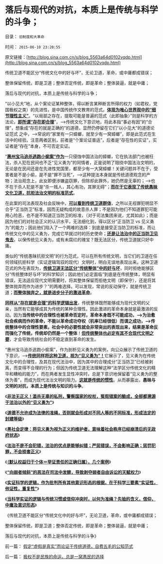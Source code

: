 # 落后与现代的对抗，本质上是传统与科学的斗争；

目录： `旧制度和大革命` 

时间： `2015-06-10 23:20:55` 

原文链接：[http://blog.sina.com.cn/s/blog_5563a64d0102vqdp.html](http://blog.sina.com.cn/s/blog_5563a64d0102vqdp.html)

传统卫道不能区分“传统文化中的好与坏”，无论卫道，革命，或中庸都成错误；

整体保留传统，即是卫道；整体否定传统，即是革命；整体装逼，就是中庸；

落后与现代的对抗，本质上是传统与科学的斗争；

“以小见大”地，从个案论证某种整体，得以断言某种断言所得的权力（如君权，党国极权之类）的先进性，是中国传统作文教育的范式。[**体现为唯心世界观中的“细节理性主义”**](../../../2014/1/22/细节理性主义免疫的三步曲，公式(邪恶＝愚蠢＋理性主义).md)。“以局部之存在，提取可能是普遍的范式（此即抽象）”则是科学的方法论，[**即所谓“存在即合理**](../../../2013/3/23/社会进化论，存在即合理.md)”，——>传统文化下意识地，将此本指“事必有因”的“合理”，想象成“存在的就是正确的”的道德，显然仍停留在它们“以小见大”的道德论证范式
之中，——>常说的“家里有一只蟑螂，就至少有一窝蟑螂”，即是此范式在生活中的经验。注意两者区别，前者是“个案论证普适”，后者是“存在性的实证”，实证者是“存在”本身，不可否定实证。

“[**惠州宝马追杀逃跑小偷案”作为**](../../../2015/5/18/开宝马见义勇为撞死逃跑小偷，毫无疑问是故意杀人罪.md)一只侵蚀中国法治的蟑螂，它在执法部门也被枉法，杀人犯在民间也不乏“见义勇为”的同情者，正是说明了阻挠中国法治文明的，无论是在民间还是在先进性党国里，都至少有一大窝蟑螂！关键问题并不在于，受害者是不是小偷，是不是“罪不当死”，——>这种提法本身就是传统道德观念的产物；法治观念上，此女即便涉嫌盗窃罪，但除却此罪外，她仍然是无辜的；——>也不在于杀人犯是不是“杀一贱人，其心有功，其罪无碍”；[**而在于它表现了传统愚昧文化卫道，抗拒法治文明的标准范式**](../../../2015/5/27/执政合法性取决于传统习惯法的当时普众常识；.md)。

在此案的司法表现及社会反映中，[**可以看到传统卫道群体**](../../../2009/11/11/中国社会4.5种正统卫道士.md)，之所以无视罪犯明显不合乎“正当防卫”标准，因而无疑构成的故意杀人罪；不是因为他们不知道罪犯可能用心险恶，也不是不知道正当防卫的标准，（对于司法集团来说，尤其如此）；而是因为他们的对社会正义的认识水平，无法细化到，得以区分“正当防卫
vs
见义勇为”的能力；因此他们陷入了一个两难的选择：到底是接受正当防卫的标准，而让传统文化中的见义勇为，完成它早就过时的历史使命；[**还是让法治中的正当防卫见鬼去**](../../../2015/6/2/非法无正义！以及极权国家最根本的正义.md)，以保传统见义勇为，或有未腐烂的瑰宝？既无法区分，传统卫道就只好中庸。

类似的“传统愚昧抗拒文明”的行为范式，可以在所有传统文明，当它们的卫道在任何领域抗拒科学（实证逻辑驾驭的现代）文明时，明白无误地表现出来。这种卫道范式的外在表现为，[**传统卫道无法区分“传统整体”中的好与坏**](../../../2009/10/27/西方文化擅长局部，东方文人长于整体吗？.md)，同时拒绝能够区分“传统整体好与坏”的科学知识；因此他们必定面临“到底是在传统整体，明显有错误，无法适应现代文明需要时，将其整体保留而拒绝文明（即保守），还是将其整体抛弃而作为进步？”的两难选择。可以发现，常说的反动保守，就是传统卫道；[**而整体抛弃之，就是进步分子的激进革命**](../../../2010/10/29/“旧社会”未必真的腐败黑暗；.md)。

[**同样从“存在就是合理”的科学逻辑出发**](../../../2010/8/1/实在法（体）与善恶无关及革命的误区.md)，传统整体既然能够成为现代文明的父亲，当然有它能够成其为传统的某种合理性。因此激进的革命本身就是最激进的反动。因为**当传统中的合理性也被革命否定时，革命本身既不可能成功，——>为治愈社会疾病而作的革命，不能以革命成功夺权（机率已经很低）而谓之成功，——>传统整体中的合理性要素，社会中的必要性就会非常突出的表现出来，结果是革命反而强化了传统，传统却仍然是一个整体**！[**但传统整体也必定有其不合现代文明之要**](../../../2015/1/21/社会进化论，反思基督教和马克思主义的反人类信仰；.md)，才会导致传统社会的不稳定直到革命的发生。

“惠州宝马追杀逃跑小偷案”，作为剖析见义勇为的案例，向公众展示了传统卫道的下意识，——>[**传统同样将这种卫道，视为“见义勇为”！**](../../../2015/6/4/黑社会定律中的“见义勇为”，司法独立的根本交换.md)它展示了，见义勇为在传统文化中的合理性，及其在现代法治中，因为其中的合理成分“正当防卫”已经被剥离，而变得不合理的行为；但因为传统卫道无法理解这种“法学区分传统文化的精华和糟粕的能力”，而在两者发生显性冲突时，总是下意识地保留着“见义勇为的整体为善”，而成为现代法治文明的阻力。[**这就是传统的惯性**](../../../2010/3/13/历史惯性耗尽文明才能“升级”.md)。从而暴露出，**愚昧与文明的对抗，本质上是传统与知识的斗争**。

《[**非法无正义！滥杀无辜的私刑，警察国家的权权，冤假错案的酿成，全部都溯源于法治以外的“见义勇为”**](../../../2015/6/2/非法无正义！以及极权国家最根本的正义.md)》

《[**道德不允许成为法律的准绳，否则就会形成对不同人等的不同标准，形成法定的封建等级**](../../../2015/6/3/极权不是民族的命运，总是一窝愚民的选择.md)》

《[**黑社会定律：将见义勇为视为正义的维护者，意味着社会秩序已经崩溃后的无政府状态**](../../../2015/6/4/黑社会定律中的“见义勇为”，司法独立的根本交换.md)》

《[**法治不是不会犯错，法治的优点是能够纠错；严惩错误，不会影响正确；惩罚犯罪，不会损害正义**](../../../2015/6/5/法治面前人人平等，不以“个人背景及无关细节”为转移，几个案例.md)》

《[**（默认权益归于个体＝举证责任的正确归属），几个案例**](../../../2015/6/6/（默认权益归于个体＝举证责任的正确归属），几个案例；.md)》

《[**“向弱者倾斜”的恶法在司法中发酵，导致剥夺弱者自由诉讼的天赋权力**](../../../2015/6/7/“忘恩负义”不犯法，“向弱者倾斜”与封建体制的逻辑等价历程.md)》

《[**实证科学的逻辑，作为批判所有其他意识形态的根据，在于科学三要素“实证性，他证性，重复性”**](../../../2015/6/8/三角演义：政治洗脑vs传统习惯vs科学知识.md)》

《[**当科学实证的逻辑与传统习惯或信仰冲突时，以何为准绳？先验的含义，信仰，中庸及意识形态**](../../../2015/6/9/先验的含义，信仰，中庸，意识形态，及科学.md)》

《传统卫道不能区分“传统文化中的好与坏”，无论卫道，革命，或中庸都成错误；

整体保留传统，即是卫道；整体否定传统，即是革命；整体装逼，就是中庸；

落后与现代的对抗，本质上是传统与科学的斗争》

前一篇： [假定“虚假是真实”而论证于传统道德，自费五毛的公知范式](../../../2015/6/12/假定“虚假是真实”而论证于传统道德，自费五毛的公知范式.md)

后一篇： [极权不是民族的命运，总是一窝愚民的选择](../../../2015/6/3/极权不是民族的命运，总是一窝愚民的选择.md)

